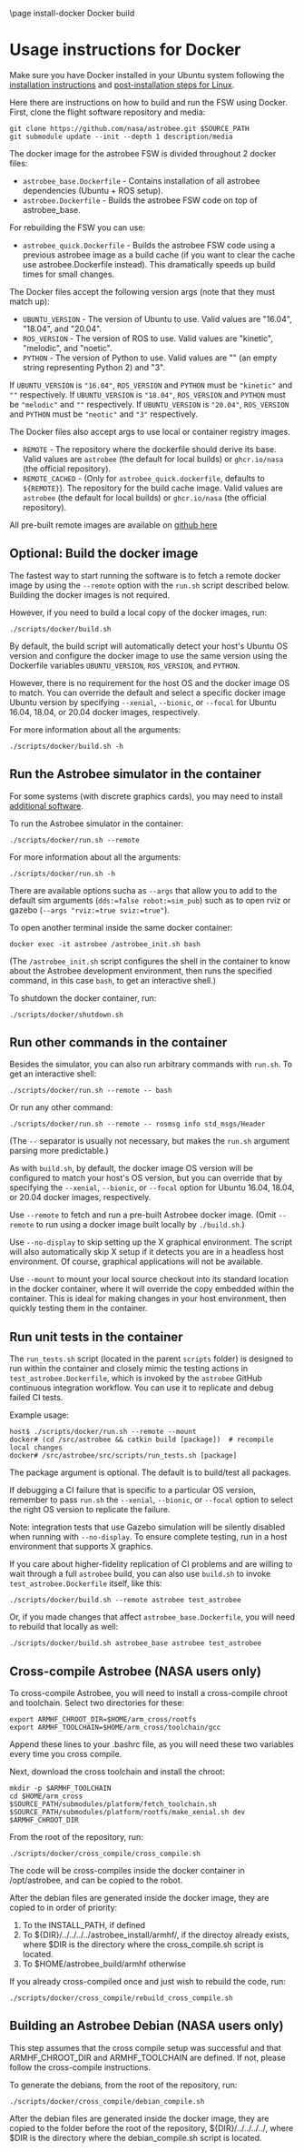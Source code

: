 \page install-docker Docker build

# Usage instructions for Docker

Make sure you have Docker installed in your Ubuntu system following the [installation instructions](https://docs.docker.com/engine/install/ubuntu/) and [post-installation steps for Linux](https://docs.docker.com/engine/install/linux-postinstall/).

Here there are instructions on how to build and run the FSW using Docker.
First, clone the flight software repository and media:

    git clone https://github.com/nasa/astrobee.git $SOURCE_PATH
    git submodule update --init --depth 1 description/media

The docker image for the astrobee FSW is divided throughout 2 docker files:

- `astrobee_base.Dockerfile` - Contains installation of all astrobee dependencies (Ubuntu + ROS setup).
- `astrobee.Dockerfile` - Builds the astrobee FSW code on top of astrobee_base.

For rebuilding the FSW you can use:

- `astrobee_quick.Dockerfile` - Builds the astrobee FSW code using a previous astrobee image as a build cache (if you want to clear the cache use astrobee.Dockerfile instead). This dramatically speeds up build times for small changes.

The Docker files accept the following version args (note that they must match up):

- `UBUNTU_VERSION` - The version of Ubuntu to use. Valid values are "16.04", "18.04", and "20.04".
- `ROS_VERSION` - The version of ROS to use. Valid values are "kinetic", "melodic", and "noetic".
- `PYTHON` - The version of Python to use. Valid values are "" (an empty string representing Python 2) and "3".

If `UBUNTU_VERSION` is `"16.04"`, `ROS_VERSION` and `PYTHON` must be `"kinetic"` and `""` respectively.
If `UBUNTU_VERSION` is `"18.04"`, `ROS_VERSION` and `PYTHON` must be `"melodic"` and `""` respectively.
If `UBUNTU_VERSION` is `"20.04"`, `ROS_VERSION` and `PYTHON` must be `"neotic"` and `"3"` respectively.

The Docker files also accept args to use local or container registry images.

- `REMOTE` - The repository where the dockerfile should derive its base. Valid values are `astrobee` (the default for local builds) or `ghcr.io/nasa` (the official repository).
- `REMOTE_CACHED` - (Only for `astrobee_quick.dockerfile`, defaults to `${REMOTE}`). The repository for the build cache image. Valid values are `astrobee` (the default for local builds) or `ghcr.io/nasa` (the official repository).

All pre-built remote images are available on [github here](https://github.com/nasa/astrobee/pkgs/container/astrobee)

## Optional: Build the docker image

The fastest way to start running the software is to fetch a remote
docker image by using the `--remote` option with the `run.sh` script
described below. Building the docker images is not required.

However, if you need to build a local copy of the docker images, run:

    ./scripts/docker/build.sh

By default, the build script will automatically detect your host's
Ubuntu OS version and configure the docker image to use the same
version using the Dockerfile variables `UBUNTU_VERSION`,
`ROS_VERSION`, and `PYTHON`.

However, there is no requirement for the host OS and the docker image
OS to match.  You can override the default and select a specific
docker image Ubuntu version by specifying `--xenial`, `--bionic`, or
`--focal` for Ubuntu 16.04, 18.04, or 20.04 docker images,
respectively.

For more information about all the arguments:

    ./scripts/docker/build.sh -h


## Run the Astrobee simulator in the container

For some systems (with discrete graphics cards), you may need to install [additional software](http://wiki.ros.org/docker/Tutorials/Hardware%20Acceleration).

To run the Astrobee simulator in the container:

    ./scripts/docker/run.sh --remote

For more information about all the arguments:

    ./scripts/docker/run.sh -h

There are available options sucha as `--args` that allow you to add to the default sim arguments (`dds:=false robot:=sim_pub`) such as to open rviz or gazebo (`--args "rviz:=true sviz:=true"`).


To open another terminal inside the same docker container:

    docker exec -it astrobee /astrobee_init.sh bash

(The `/astrobee_init.sh` script configures the shell in the container
to know about the Astrobee development environment, then runs the
specified command, in this case `bash`, to get an interactive shell.)

To shutdown the docker container, run:

    ./scripts/docker/shutdown.sh

## Run other commands in the container

Besides the simulator, you can also run arbitrary commands with `run.sh`. To
get an interactive shell:

    ./scripts/docker/run.sh --remote -- bash

Or run any other command:

    ./scripts/docker/run.sh --remote -- rosmsg info std_msgs/Header

(The `--` separator is usually not necessary, but makes the `run.sh`
argument parsing more predictable.)

As with `build.sh`, by default, the docker image OS version will be
configured to match your host's OS version, but you can override that
by specifying the `--xenial`, `--bionic`, or `--focal` option for
Ubuntu 16.04, 18.04, or 20.04 docker images, respectively.

Use `--remote` to fetch and run a pre-built Astrobee docker
image. (Omit `--remote` to run using a docker image built locally by
`./build.sh`.)

Use `--no-display` to skip setting up the X graphical environment. The
script will also automatically skip X setup if it detects you are in a
headless host environment. Of course, graphical applications will not
be available.

Use `--mount` to mount your local source checkout into its standard
location in the docker container, where it will override the copy
embedded within the container. This is ideal for making changes in
your host environment, then quickly testing them in the container.

## Run unit tests in the container

The `run_tests.sh` script (located in the parent `scripts` folder) is
designed to run within the container and closely mimic the testing
actions in `test_astrobee.Dockerfile`, which is invoked by the
`astrobee` GitHub continuous integration workflow. You can use it to
replicate and debug failed CI tests.

Example usage:

    host$ ./scripts/docker/run.sh --remote --mount
    docker# (cd /src/astrobee && catkin build [package])  # recompile local changes
    docker# /src/astrobee/src/scripts/run_tests.sh [package]

The package argument is optional. The default is to build/test all
packages.

If debugging a CI failure that is specific to a particular OS version,
remember to pass `run.sh` the `--xenial`, `--bionic`, or `--focal`
option to select the right OS version to replicate the failure.

Note: integration tests that use Gazebo simulation will be silently
disabled when running with `--no-display`. To ensure complete testing,
run in a host environment that supports X graphics.

If you care about higher-fidelity replication of CI problems and are
willing to wait through a full `astrobee` build, you can also use
`build.sh` to invoke `test_astrobee.Dockerfile` itself, like this:

    ./scripts/docker/build.sh --remote astrobee test_astrobee

Or, if you made changes that affect `astrobee_base.Dockerfile`, you
will need to rebuild that locally as well:

    ./scripts/docker/build.sh astrobee_base astrobee test_astrobee

## Cross-compile Astrobee (NASA users only)

To cross-compile Astrobee, you will need
to install a cross-compile chroot and toolchain. Select two directories for
these:

    export ARMHF_CHROOT_DIR=$HOME/arm_cross/rootfs
    export ARMHF_TOOLCHAIN=$HOME/arm_cross/toolchain/gcc

Append these lines to your .bashrc file, as you will need these two variables
every time you cross compile.

Next, download the cross toolchain and install the chroot:

    mkdir -p $ARMHF_TOOLCHAIN
    cd $HOME/arm_cross
    $SOURCE_PATH/submodules/platform/fetch_toolchain.sh
    $SOURCE_PATH/submodules/platform/rootfs/make_xenial.sh dev $ARMHF_CHROOT_DIR

From the root of the repository, run:

    ./scripts/docker/cross_compile/cross_compile.sh

The code will be cross-compiles inside the docker container in /opt/astrobee, and
can be copied to the robot.

After the debian files are generated inside the docker image, they are copied to
in order of priority:
1) To the INSTALL_PATH, if defined
2) To ${DIR}/../../../../astrobee_install/armhf/, if the directoy already exists,
where $DIR is the directory where the cross_compile.sh script is located.
3) To $HOME/astrobee_build/armhf otherwise

If you already cross-compiled once and just wish to rebuild the code, run:

    ./scripts/docker/cross_compile/rebuild_cross_compile.sh


## Building an Astrobee Debian (NASA users only)

This step assumes that the cross compile setup was successful and that ARMHF_CHROOT_DIR
and ARMHF_TOOLCHAIN are defined. If not, please follow the cross-compile instructions.

To generate the debians, from the root of the repository, run:

    ./scripts/docker/cross_compile/debian_compile.sh

After the debian files are generated inside the docker image, they are copied to the
folder before the root of the repository, ${DIR}/../../../../, where $DIR is the directory where the debian_compile.sh script is located.
